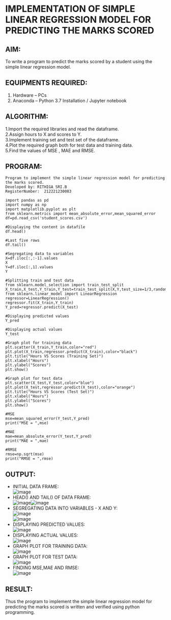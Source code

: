 # IMPLEMENTATION OF SIMPLE LINEAR REGRESSION MODEL FOR PREDICTING THE MARKS SCORED
## AIM:  
To write a program to predict the marks scored by a student using the simple linear regression model.
## EQUIPMENTS REQUIRED:
1. Hardware – PCs  
2. Anaconda – Python 3.7 Installation / Jupyter notebook  
## ALGORITHM:
1.Import the required libraries and read the dataframe.  
2.Assign hours to X and scores to Y.  
3.Implement training set and test set of the dataframe.  
4.Plot the required graph both for test data and training data.  
5.Find the values of MSE , MAE and RMSE.     

## PROGRAM:
```
Program to implement the simple linear regression model for predicting the marks scored.
Developed by: RITHIGA SRI.B
RegisterNumber:  212221230083
```
```
import pandas as pd
import numpy as np
import matplotlib.pyplot as plt
from sklearn.metrics import mean_absolute_error,mean_squared_error
df=pd.read_csv('student_scores.csv')

#Displaying the content in datafile
df.head()

#Last five rows
df.tail()

#Segregating data to variables
X=df.iloc[:,:-1].values
X
Y=df.iloc[:,1].values
Y

#Splitting train and test data
from sklearn.model_selection import train_test_split
X_train,X_test,Y_train,Y_test=train_test_split(X,Y,test_size=1/3,random_state=0)
from sklearn.linear_model import LinearRegression
regressor=LinearRegression()
regressor.fit(X_train,Y_train)
Y_pred=regressor.predict(X_test)

#Displaying predicted values
Y_pred

#Displaying actual values
Y_test

#Graph plot for training data
plt.scatter(X_train,Y_train,color="red")
plt.plot(X_train,regressor.predict(X_train),color="black")
plt.title("Hours VS Scores (Training Set)")
plt.xlabel("Hours")
plt.ylabel("Scores")
plt.show()

#Graph plot for test data
plt.scatter(X_test,Y_test,color="blue")
plt.plot(X_test,regressor.predict(X_test),color="orange")
plt.title("Hours VS Scores (Test Set)")
plt.xlabel("Hours")
plt.ylabel("Scores")
plt.show()

#MSE
mse=mean_squared_error(Y_test,Y_pred)
print("MSE = ",mse)

#MAE
mae=mean_absolute_error(Y_test,Y_pred)
print("MAE = ",mae)

#RMSE
rmse=np.sqrt(mse)
print("RMSE = ",rmse)
```

## OUTPUT:
* INITIAL DATA FRAME:    
![image](https://user-images.githubusercontent.com/93427256/229010909-50fbf08f-b2f1-418d-b2bd-3365da0f52d6.png)
* HEAD() AND TAIL() OF DATA FRAME:    
![image](https://user-images.githubusercontent.com/93427256/229011108-3537a1cb-f91d-49a9-b433-0d28f4857d07.png)![image](https://user-images.githubusercontent.com/93427256/229011227-7495679f-df5b-4d34-94ae-7b190508d238.png)
* SEGREGATING DATA INTO VARIABLES - X AND Y:    
![image](https://user-images.githubusercontent.com/93427256/229011551-4729446c-b05d-45ea-8a01-f311ea3645ff.png)  
![image](https://user-images.githubusercontent.com/93427256/229011607-c91a9f24-8f7b-4764-b9e3-b546fb8bc295.png)
* DISPLAYING PREDICTED VALUES:    
![image](https://user-images.githubusercontent.com/93427256/229011701-9f788ade-f430-4f5b-a2f0-747b44843fda.png)
* DISPLAYING ACTUAL VALUES:  
![image](https://user-images.githubusercontent.com/93427256/229011934-8a9f4052-33fd-47f3-9cf4-15a4c65f34ba.png)
* GRAPH PLOT FOR TRAINING DATA:  
![image](https://user-images.githubusercontent.com/93427256/229012045-6bb0b9a2-32e1-44df-8314-2e8d8528676b.png)
* GRAPH PLOT FOR TEST DATA:    
![image](https://user-images.githubusercontent.com/93427256/229012148-ba27f12b-36d4-4c7b-8742-c2100b0cc6c7.png)
* FINDING MSE,MAE AND RMSE:  
![image](https://user-images.githubusercontent.com/93427256/229012231-90ffefdb-f0b2-40a2-a8fd-3afd55f99c18.png)

## RESULT:
Thus the program to implement the simple linear regression model for predicting the marks scored is written and verified using python programming.
